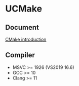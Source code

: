 # UCMake

## Document

[CMake introduction](doc/intro.md) 

## Compiler

- MSVC >= 1926 (VS2019 16.6)
- GCC >= 10
- Clang >= 11

